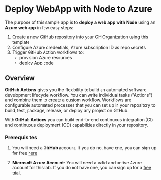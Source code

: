 # Deploy WebApp with Node to Azure 

The purpose of this sample app is to **deploy a web app with Node** using an **Azure web app** in few easy steps:

1. Create a new GitHub repository into your GH Organization using this template 
1. Configure Azure credentials, Azure subscription ID as repo secrets
1. Trigger GitHub Action workflows to:
    - provision Azure resources
    - deploy App code

## Overview

**GitHub Actions** gives you the flexibility to build an automated software development lifecycle workflow. You can write individual tasks ("Actions") and combine them to create a custom workflow. Workflows are configurable automated processes that you can set up in your repository to build, test, package, release, or deploy any project on GitHub.

With **GitHub Actions** you can build end-to-end continuous integration (CI) and continuous deployment (CD) capabilities directly in your repository. 

### Prerequisites

1. You will need a **GitHub** account. If you do not have one, you can sign up for free [here](https://github.com/join)

1. **Microsoft Azure Account**: You will need a valid and active Azure account for this lab. If you do not have one, you can sign up for a [free trial](https://azure.microsoft.com/en-us/free/).

